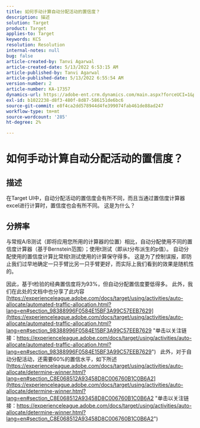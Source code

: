 ```yaml
---
title: 如何手动计算自动分配活动的置信度？
description: 描述
solution: Target
product: Target
applies-to: Target
keywords: KCS
resolution: Resolution
internal-notes: null
bug: false
article-created-by: Tanvi Agarwal
article-created-date: 5/13/2022 6:53:15 AM
article-published-by: Tanvi Agarwal
article-published-date: 5/13/2022 6:55:54 AM
version-number: 2
article-number: KA-17357
dynamics-url: https://adobe-ent.crm.dynamics.com/main.aspx?forceUCI=1&pagetype=entityrecord&etn=knowledgearticle&id=9b1eb859-89d2-ec11-a7b5-00224809c27a
exl-id: b1022238-d8f3-480f-8d87-586151de6bc6
source-git-commit: e8f4ca2dd578944d4fe399074fab461de88ad247
workflow-type: tm+mt
source-wordcount: '285'
ht-degree: 2%

---
```


# 如何手动计算自动分配活动的置信度？

## 描述


在Target UI中，自动分配活动的置信度会有所不同，而且当通过置信度计算器excel进行计算时，置信度也会有所不同。 这是为什么？


## 分辨率


与常规A/B测试（即将应用您所用的计算器的位置）相比，自动分配使用不同的置信度计算器（基于Bernstein范围）；使用t测试（即从t分布派生的p值）。
自动分配使用的置信度计算比常规t测试使用的计算保守得多。 这是为了控制误报，即防止我们过早地确定一只手臂比另一只手臂更好，而实际上我们看到的效果是随机性的。

因此，基于t检验的经典置信度将为93%，但自动分配置信度要低得多。 此外，我们在此处的文档中也分享了此内容  [https://experienceleague.adobe.com/docs/target/using/activities/auto-allocate/automated-traffic-allocation.html?lang=en#section_98388996F0584E15BF3A99C57EEB7629](https://experienceleague.adobe.com/docs/target/using/activities/auto-allocate/automated-traffic-allocation.html?lang=en#section_98388996F0584E15BF3A99C57EEB7629 "单击以关注链接：https://experienceleague.adobe.com/docs/target/using/activities/auto-allocate/automated-traffic-allocation.html?lang=en#section_98388996F0584E15BF3A99C57EEB7629")
 
此外，对于自动分配活动，还需要60%的置信水平，如下所述  [https://experienceleague.adobe.com/docs/target/using/activities/auto-allocate/determine-winner.html?lang=en#section_C8E068512A93458D8C006760B1C0B6A2](https://experienceleague.adobe.com/docs/target/using/activities/auto-allocate/determine-winner.html?lang=en#section_C8E068512A93458D8C006760B1C0B6A2 "单击以关注链接：https://experienceleague.adobe.com/docs/target/using/activities/auto-allocate/determine-winner.html?lang=en#section_C8E068512A93458D8C006760B1C0B6A2")
<br><br><br><br><br>

